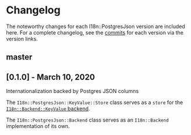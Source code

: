 # Changelog

The noteworthy changes for each I18n::PostgresJson version are included
here. For a complete changelog, see the [commits] for each version via the
version links.

[commits]: https://github.com/seanpdoyle/i18n-postgres_json/commits/master

## master

## [0.1.0] - March 10, 2020

Internationalization backed by Postgres JSON columns

The `I18n::PostgresJson::KeyValue::Store` class serves as a `store` for the
[`I18n::Backend::KeyValue` backend][i18n-key-value].

The `I18n::PostgresJson::Backend` class serves as an `I18n::Backend`
implementation of its own.

[i18n-key-value]: https://www.rubydoc.info/github/ruby-i18n/i18n/master/I18n/Backend/KeyValue
